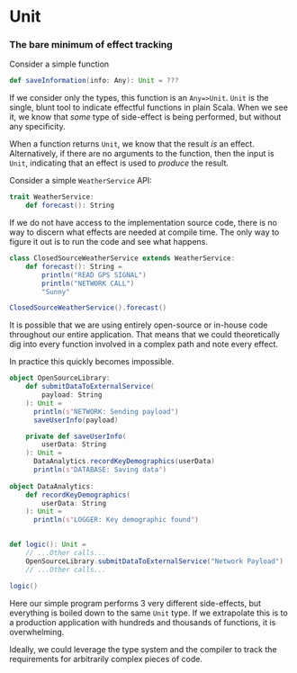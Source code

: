 # Unit

### The bare minimum of effect tracking

Consider a simple function

```scala mdoc
def saveInformation(info: Any): Unit = ???
```

If we consider only the types, this function is an `Any=>Unit`.
`Unit` is the single, blunt tool to indicate effectful functions in plain Scala.
When we see it, we know that *some* type of side-effect is being performed, but without any specificity.

When a function returns `Unit`, we know that the result *is* an effect.
Alternatively, if there are no arguments to the function, then the input is `Unit`, indicating that an effect is used to _produce_ the result.

Consider a simple `WeatherService` API:

```scala mdoc
trait WeatherService:
    def forecast(): String
```

If we do not have access to the implementation source code, there is no way to discern what effects are needed at compile time.
The only way to figure it out is to run the code and see what happens.

```scala mdoc:invisible
class ClosedSourceWeatherService extends WeatherService:
    def forecast(): String =
        println("READ GPS SIGNAL")
        println("NETWORK CALL")
        "Sunny"
```

```scala mdoc
ClosedSourceWeatherService().forecast()
```

It is possible that we are using entirely open-source or in-house code throughout our entire application.
That means that we could theoretically dig into every function involved in a complex path and note every effect.

In practice this quickly becomes impossible.

```scala mdoc
object OpenSourceLibrary:
    def submitDataToExternalService(
        payload: String
    ): Unit =
      println(s"NETWORK: Sending payload")
      saveUserInfo(payload)

    private def saveUserInfo(
        userData: String
    ): Unit =
      DataAnalytics.recordKeyDemographics(userData)
      println(s"DATABASE: Saving data")
      
object DataAnalytics:
    def recordKeyDemographics(
        userData: String
    ): Unit =
      println(s"LOGGER: Key demographic found")
    
```


```scala mdoc
def logic(): Unit =
    // ...Other calls...
    OpenSourceLibrary.submitDataToExternalService("Network Payload")
    // ...Other calls...
    
logic()
```

Here our simple program performs 3 very different side-effects, but everything is boiled down to the same `Unit` type.
If we extrapolate this is to a production application with hundreds and thousands of functions, it is overwhelming.

Ideally, we could leverage the type system and the compiler to track the requirements for arbitrarily complex pieces of code.